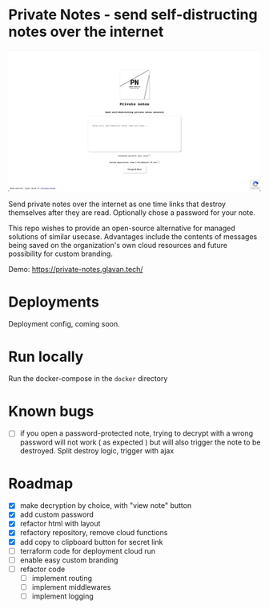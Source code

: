 # Private Notes - send self-distructing notes over the internet

![private_notes](private_notes.png)

Send private notes over the internet as one time links that destroy themselves after they are read. Optionally chose a password for your note.

This repo wishes to provide an open-source alternative for managed solutions of similar usecase. Advantages include the contents of messages being saved on the organization's own cloud resources and future possibility for custom branding.

Demo: https://private-notes.glavan.tech/

# Deployments

Deployment config, coming soon.

# Run locally

Run the docker-compose in the `docker` directory

# Known bugs
- [ ] if you open a password-protected note, trying to decrypt with a wrong password will not work ( as expected ) but will also trigger the note to be destroyed. Split destroy logic, trigger with ajax
# Roadmap
- [x] make decryption by choice, with "view note" button
- [x] add custom password
- [x] refactor html with layout
- [x] refactory repository, remove cloud functions
- [x] add copy to clipboard button for secret link
- [ ] terraform code for deployment cloud run
- [ ] enable easy custom branding
- [ ] refactor code
    - [ ] implement routing
    - [ ] implement middlewares
    - [ ] implement logging
